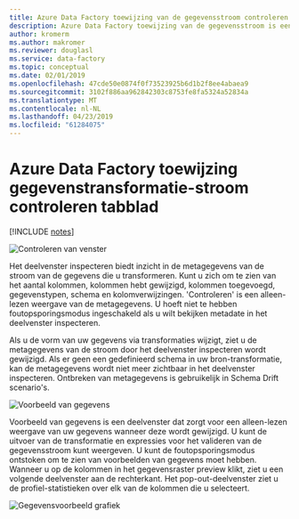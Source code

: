 ```yaml
---
title: Azure Data Factory toewijzing van de gegevensstroom controleren en voorbeeld van gegevens
description: Azure Data Factory toewijzing van de gegevensstroom is een deelvenster waarin gegevensstroom metagegevens (inspecteren) en voorbeeld van gegevens in de foutopsporingsmodus (voorbeeld van gegevens)
author: kromerm
ms.author: makromer
ms.reviewer: douglasl
ms.service: data-factory
ms.topic: conceptual
ms.date: 02/01/2019
ms.openlocfilehash: 47cde50e0874f0f73523925b6d1b2f8ee4abaea9
ms.sourcegitcommit: 3102f886aa962842303c8753fe8fa5324a52834a
ms.translationtype: MT
ms.contentlocale: nl-NL
ms.lasthandoff: 04/23/2019
ms.locfileid: "61284075"
---
```

# <a name="azure-data-factory-mapping-data-flow-transformation-inspect-tab"></a>Azure Data Factory toewijzing gegevenstransformatie-stroom controleren tabblad

[!INCLUDE [notes](../../includes/data-factory-data-flow-preview.md)]

![Controleren van venster](media/data-flow/agg3.png "deelvenster controleren")

Het deelvenster inspecteren biedt inzicht in de metagegevens van de stroom van de gegevens die u transformeren. Kunt u zich om te zien van het aantal kolommen, kolommen hebt gewijzigd, kolommen toegevoegd, gegevenstypen, schema en kolomverwijzingen. 'Controleren' is een alleen-lezen weergave van de metagegevens. U hoeft niet te hebben foutopsporingsmodus ingeschakeld als u wilt bekijken metadate in het deelvenster inspecteren.

Als u de vorm van uw gegevens via transformaties wijzigt, ziet u de metagegevens van de stroom door het deelvenster inspecteren wordt gewijzigd. Als er geen een gedefinieerd schema in uw bron-transformatie, kan de metagegevens wordt niet meer zichtbaar in het deelvenster inspecteren. Ontbreken van metagegevens is gebruikelijk in Schema Drift scenario's.

![Voorbeeld van gegevens](media/data-flow/datapreview.png "voorbeeldweergave van gegevens")

Voorbeeld van gegevens is een deelvenster dat zorgt voor een alleen-lezen weergave van uw gegevens wanneer deze wordt gewijzigd. U kunt de uitvoer van de transformatie en expressies voor het valideren van de gegevensstroom kunt weergeven. U kunt de foutopsporingsmodus ontstoken om te zien van voorbeelden van gegevens moet hebben. Wanneer u op de kolommen in het gegevensraster preview klikt, ziet u een volgende deelvenster aan de rechterkant. Het pop-out-deelvenster ziet u de profiel-statistieken over elk van de kolommen die u selecteert.

![Gegevensvoorbeeld grafiek](media/data-flow/chart.png "Gegevensvoorbeeld grafiek")

